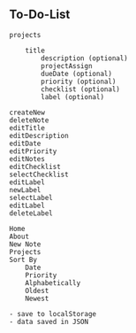 ## To-Do-List

<!-- structure -->

    projects

        title
            description (optional)
            projectAssign
            dueDate (optional)
            priority (optional)
            checklist (optional)
            label (optional)


<!-- note functionality logic -->

    createNew
    deleteNote
    editTitle
    editDescription
    editDate
    editPriority
    editNotes
    editChecklist
    selectChecklist
    editLabel
    newLabel
    selectLabel
    editLabel
    deleteLabel

<!-- UI -->

    Home
    About
    New Note
    Projects
    Sort By
        Date
        Priority
        Alphabetically
        Oldest
        Newest

<!-- Notes -->

    - save to localStorage
    - data saved in JSON
